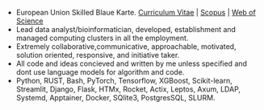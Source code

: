 - European Union Skilled Blaue Karte. [Curriculum Vitae](https://drive.google.com/file/d/1Pg13hLKBHbS2ji1NkIIHZsIkjs9WLtY1/view?usp=sharing) | [Scopus](https://www.scopus.com/authid/detail.uri?authorId=36633064300) | [Web of Science](https://www.webofscience.com/wos/author/record/1149035) 
- Lead data analyst/bioinformatician, developed, establishment and managed computing clusters in	all the employment. 
- Extremely collaborative,communicative, approachable, motivated, solution oriented, responsive, and initiative taker.
- All code and ideas concieved and written by me unless specified and dont use language models for algorithm and code.
- Python, RUST, Bash, PyTorch, Tensorflow, XGBoost, Scikit-learn, Streamlit, Django, Flask, HTMx, Rocket, Actix, Leptos, Axum, LDAP, Systemd, Apptainer, Docker, SQlite3, PostgresSQL, SLURM.


